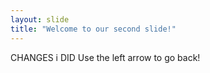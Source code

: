 ```yaml
---
layout: slide
title: "Welcome to our second slide!"
---
```

CHANGES i DID
Use the left arrow to go back!

